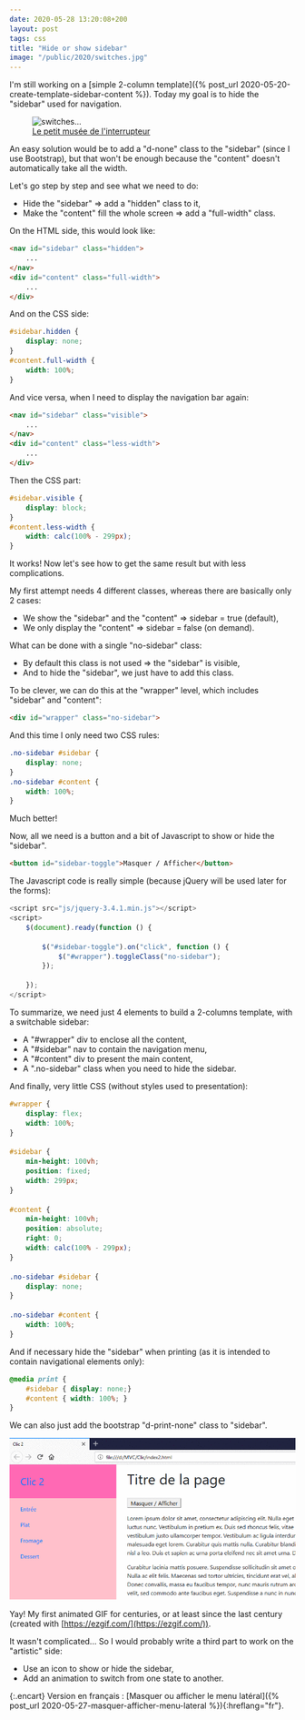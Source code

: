 ```yaml
---
date: 2020-05-28 13:20:08+200
layout: post
tags: css
title: "Hide or show sidebar"
image: "/public/2020/switches.jpg"
---
```


I'm still working on a [simple 2-column template]({% post_url 2020-05-20-create-template-sidebar-content %}). Today my goal is to hide the "sidebar" used for navigation.

<figure>
  <img src="{{ page.image }}" alt="switches..." />
  <figcaption>
    <a href="https://www.heure-industrielle.com/petit-musee-de-l-interrupteur/">Le petit musée de l'interrupteur</a>
  </figcaption>
</figure>

An easy solution would be to add a "d-none" class to the "sidebar" (since I use Bootstrap), but that won't be enough because the "content" doesn't automatically take all the width.

Let's go step by step and see what we need to do:

* Hide the "sidebar" => add a "hidden" class to it,
* Make the "content" fill the whole screen => add a "full-width" class.

On the HTML side, this would look like:

```html
<nav id="sidebar" class="hidden">
    ...
</nav>
<div id="content" class="full-width">
    ...
</div>
```

And on the CSS side:

```css
#sidebar.hidden {
    display: none;
}
#content.full-width {
    width: 100%;
}
```

And vice versa, when I need to display the navigation bar again:

```html
<nav id="sidebar" class="visible">
    ...
</nav>
<div id="content" class="less-width">
    ...
</div>
```

Then the CSS part:

```css
#sidebar.visible {
    display: block;
}
#content.less-width {
    width: calc(100% - 299px);
}
```

It works! Now let's see how to get the same result but with less complications.

My first attempt needs 4 different classes, whereas there are basically only 2 cases:

* We show the "sidebar" and the "content" => sidebar = true (default),
* We only display the "content" => sidebar = false (on demand).

What can be done with a single "no-sidebar" class:

* By default this class is not used => the "sidebar" is visible,
* And to hide the "sidebar", we just have to add this class.

To be clever, we can do this at the "wrapper" level, which includes "sidebar" and "content":

```html
<div id="wrapper" class="no-sidebar">
```

And this time I only need two CSS rules:

```css
.no-sidebar #sidebar {
    display: none;
}
.no-sidebar #content {
    width: 100%;
}
```

Much better!

Now, all we need is a button and a bit of Javascript to show or hide the "sidebar".

```html
<button id="sidebar-toggle">Masquer / Afficher</button>
```

The Javascript code is really simple (because jQuery will be used later for the forms):

```javascript
<script src="js/jquery-3.4.1.min.js"></script>
<script>
    $(document).ready(function () {

        $("#sidebar-toggle").on("click", function () {
            $("#wrapper").toggleClass("no-sidebar");
        });

    });
</script>
```
To summarize, we need just 4 elements to build a 2-columns template, with a switchable sidebar:

* A "#wrapper" div to enclose all the content,
* A "#sidebar" nav to contain the navigation menu,
* A "#content" div to present the main content,
* A ".no-sidebar" class when you need to hide the sidebar.

And finally, very little CSS (without styles used to presentation):

```css
#wrapper {
    display: flex;
    width: 100%;
}

#sidebar {
    min-height: 100vh;
    position: fixed;
    width: 299px;
}

#content {
    min-height: 100vh;
    position: absolute;
    right: 0;
    width: calc(100% - 299px);
}

.no-sidebar #sidebar {
    display: none;
}

.no-sidebar #content {
    width: 100%;
}
```

And if necessary hide the "sidebar" when printing (as it is intended to contain navigational elements only):

```css
@media print {
    #sidebar { display: none;}
    #content { width: 100%; }
}
```

We can also just add the bootstrap "d-print-none" class to "sidebar".

![](/public/2020/clic2.gif)

Yay! My first animated GIF for centuries, or at least since the last century (created with [https://ezgif.com/](https://ezgif.com/)).

It wasn't complicated... So I would probably write a third part to work on the "artistic" side:

* Use an icon to show or hide the sidebar,
* Add an animation to switch from one state to another.

{:.encart}
Version en français : [Masquer ou afficher le menu latéral]({% post_url 2020-05-27-masquer-afficher-menu-lateral %}){:hreflang="fr"}.
